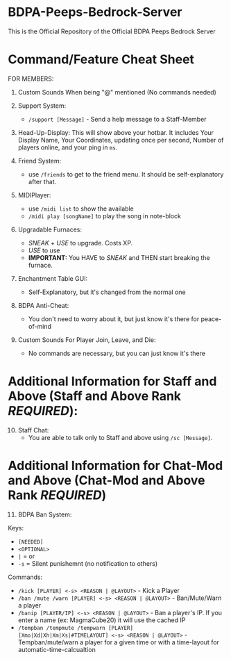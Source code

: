 # BDPA-Peeps-Bedrock-Server
This is the Official Repository of the Official BDPA Peeps Bedrock Server


# Command/Feature Cheat Sheet

FOR MEMBERS:

1. Custom Sounds When being "@" mentioned (No commands needed)
1. Support System:
    * ```/support [Message]``` - Send a help message to a Staff-Member
  
3. Head-Up-Display: This will show above your hotbar. It includes Your Display Name, Your Coordinates, updating once per second, Number of players online, and your ping in ```ms```. 

4. Friend System:
    * use ```/friends``` to get to the friend menu. It should be self-explanatory after that.
5. MIDIPlayer:
    * use ```/midi list``` to show the available
    * ```/midi play [songName]``` to play the song in note-block
6. Upgradable Furnaces:
    * *SNEAK* + *USE* to upgrade. Costs XP.
    * *USE* to use
    * **IMPORTANT:** You HAVE to *SNEAK* and THEN start breaking the furnace.
    
7. Enchantment Table GUI:
    * Self-Explanatory, but it's changed from the normal one
    
8. BDPA Anti-Cheat:
    * You don't need to worry about it, but just know it's there for peace-of-mind
    
9. Custom Sounds For Player Join, Leave, and Die:
    * No commands are necessary, but you can just know it's there
    
# Additional Information for Staff and Above (Staff and Above Rank *REQUIRED*):

10. Staff Chat:
    * You are able to talk only to Staff and above using ```/sc [Message]```.
    
# Additional Information for Chat-Mod and Above (Chat-Mod and Above Rank *REQUIRED*)

11. BDPA Ban System:

Keys:
  * ```[NEEDED]```
  * ```<OPTIONAL>```
  * ```|``` = or
  * ```-s``` = Silent punishemnt (no notification to others)
  
Commands:
   * ```/kick [PLAYER] <-s> <REASON | @LAYOUT>``` - Kick a Player
   * ```/ban /mute /warn [PLAYER] <-s> <REASON | @LAYOUT>``` - Ban/Mute/Warn a player
   * ```/banip [PLAYER/IP] <-s> <REASON | @LAYOUT>``` - Ban a player's IP. If you enter a name (ex: MagmaCube20) it will use the cached IP
   * ```/tempban /tempmute /tempwarn [PLAYER] [Xmo|Xd|Xh|Xm|Xs|#TIMELAYOUT] <-s> <REASON | @LAYOUT>``` - Tempban/mute/warn a player for a given time or with a time-layout for automatic-time-calcualtion
